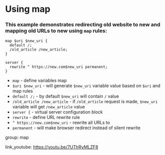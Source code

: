 # Using map

### This example demonstrates redirecting old website to new and mapping old URLs to new using `map` rules:

```nginx
map $uri $new_uri {
  default /;
  /old_article /new_article;
}

server {
  rewrite ^ https://new.com$new_uri permanent;
}
```

- `map` - define variables map 
- `$uri $new_uri` - will generate `$new_uri` variable value based on `$uri` and map rules
- `default /;` - by default `$new_uri` will contain `/` value
- `/old_article /new_article` - if `/old_article` request is made, `$new_uri` variable will get `/new_article` value
- `server {` - virtual server configuration block
- `rewrite` - define URL rewrite rule
- `^ https://new.com$new_uri` - rewrite all URLs to 
- `permanent` - will make browser redirect instead of silent rewrite

group: map


link_youtube: https://youtu.be/7UThRyMLZF8
